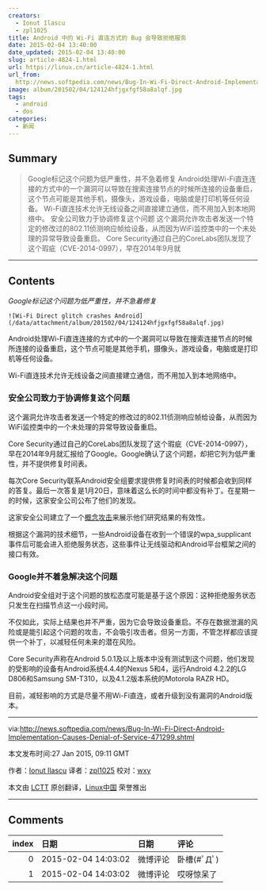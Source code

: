 ```yaml
---
creators:
  - Ionut Ilascu
  - zpl1025
title: Android 中的 Wi-Fi 直连方式的 Bug 会导致拒绝服务
date: 2015-02-04 13:40:00
date_updated: 2015-02-04 13:40:00
slug: article-4824-1.html
url: https://linux.cn/article-4824-1.html
url_from: 
  http://news.softpedia.com/news/Bug-In-Wi-Fi-Direct-Android-Implementation-Causes-Denial-of-Service-471299.shtml
image: album/201502/04/124124hfjgxfgf58a8alqf.jpg
tags:
  - android
  - dos
categories:
  - 新闻
---
```


## Summary

> Google标记这个问题为低严重性，并不急着修复  Android处理Wi-Fi直连连接的方式中的一个漏洞可以导致在搜索连接节点的时候所连接的设备重启，这个节点可能是其他手机，摄像头，游戏设备，电脑或是打印机等任何设备。 Wi-Fi直连技术允许无线设备之间直接建立通信，而不用加入到本地网络中。 安全公司致力于协调修复这个问题 这个漏洞允许攻击者发送一个特定的修改过的802.11侦测响应帧给设备，从而因为WiFi监控类中的一个未处理的异常导致设备重启。 Core Security通过自己的CoreLabs团队发现了这个瑕疵（CVE-2014-0997），早在2014年9月就

***

<!-- more -->

## Contents

*Google标记这个问题为低严重性，并不急着修复*

`![Wi-Fi Direct glitch crashes Android](/data/attachment/album/201502/04/124124hfjgxfgf58a8alqf.jpg)`

Android处理Wi-Fi直连连接的方式中的一个漏洞可以导致在搜索连接节点的时候所连接的设备重启，这个节点可能是其他手机，摄像头，游戏设备，电脑或是打印机等任何设备。

Wi-Fi直连技术允许无线设备之间直接建立通信，而不用加入到本地网络中。

### 安全公司致力于协调修复这个问题

这个漏洞允许攻击者发送一个特定的修改过的802.11侦测响应帧给设备，从而因为WiFi监控类中的一个未处理的异常导致设备重启。

Core Security通过自己的CoreLabs团队发现了这个瑕疵（CVE-2014-0997），早在2014年9月就汇报给了Google。Google确认了这个问题，却把它列为低严重性，并不提供修复时间表。

每次Core Security联系Android安全组要求提供修复时间表的时候都会收到同样的答复。最后一次答复是1月20日，意味着这么长的时间中都没有补丁。在星期一的时候，这家安全公司公布了他们的发现。

这家安全公司建立了一个[概念攻击](http://www.coresecurity.com/advisories/android-wifi-direct-denial-service)来展示他们研究结果的有效性。

根据这个漏洞的技术细节，一些Android设备在收到一个错误的wpa\_supplicant事件后可能会进入拒绝服务状态，这些事件让无线驱动和Android平台框架之间的接口有效。

### Google并不着急解决这个问题

Android安全组对于这个问题的放松态度可能是基于这个原因：这种拒绝服务状态只发生在扫描节点这一小段时间。

不仅如此，实际上结果也并不严重，因为它会导致设备重启。不存在数据泄漏的风险或是能引起这个问题的攻击，不会吸引攻击者。但另一方面，不管怎样都应该提供一个补丁，以减轻任何未来的潜在风险。

Core Security声称在Android 5.0.1及以上版本中没有测试到这个问题，他们发现的受影响的设备有Android系统4.4.4的Nexus 5和4，运行Android 4.2.2的LG D806和Samsung SM-T310，以及4.1.2版本系统的Motorola RAZR HD。

目前，减轻影响的方式是尽量不用Wi-Fi直连，或者升级到没有漏洞的Android版本。

---

via:<http://news.softpedia.com/news/Bug-In-Wi-Fi-Direct-Android-Implementation-Causes-Denial-of-Service-471299.shtml>

本文发布时间:27 Jan 2015, 09:11 GMT

作者：[Ionut Ilascu](http://news.softpedia.com/editors/browse/ionut-ilascu) 译者：[zpl1025](https://github.com/zpl1025) 校对：[wxy](https://github.com/wxy)

本文由 [LCTT](https://github.com/LCTT/TranslateProject) 原创翻译，[Linux中国](https://linux.cn/) 荣誉推出

***

## Comments

|   index | 日期                | 日期     | 评论       |
|--------:|:--------------------|:---------|:-----------|
|       0 | 2015-02-04 14:03:02 | 微博评论 | 卧槽(#ﾟДﾟ) |
|       1 | 2015-02-04 14:03:02 | 微博评论 | 哎呀惊呆了 |
